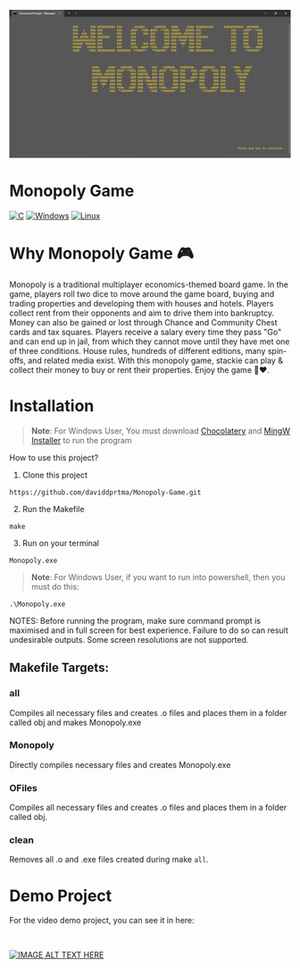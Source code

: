 
![Monopoly Game](https://github.com/daviddprtma/Monopoly-Game/blob/bbb2476027c3debbef97e7f43b9a49c5231419b0/monopoly_game.png)

# Monopoly Game

[![C](https://img.shields.io/badge/C-00599C?style=for-the-badge&logo=c&logoColor=white)](https://img.shields.io/badge/C-00599C?style=for-the-badge&logo=c&logoColor=white)
[![Windows](https://img.shields.io/badge/Windows-0078D6?style=for-the-badge&logo=windows&logoColor=white)](https://img.shields.io/badge/Windows-0078D6?style=for-the-badge&logo=windows&logoColor=white)
[![Linux](https://img.shields.io/badge/Linux-0078D6?style=for-the-badge&logo=linux&logoColor=white)](https://img.shields.io/badge/Linux-0078D6?style=for-the-badge&logo=linux&logoColor=white)


# Why Monopoly Game 🎮

Monopoly is a traditional multiplayer economics-themed board game. In the game, players roll two dice to move around the game board, buying and trading properties and developing them with houses and hotels. Players collect rent from their opponents and aim to drive them into bankruptcy. Money can also be gained or lost through Chance and Community Chest cards and tax squares. Players receive a salary every time they pass "Go" and can end up in jail, from which they cannot move until they have met one of three conditions. House rules, hundreds of different editions, many spin-offs, and related media exist. With this monopoly game, stackie can play & collect their money to buy or rent their properties. Enjoy the game 💯❤️.

# Installation

> **Note**: For Windows User, You must download [Chocolatery](https://docs.chocolatey.org/en-us/choco/setup/) and [MingW Installer](https://sourceforge.net/projects/mingw/) to run the program

How to use this project?
1. Clone this project
```shell
https://github.com/daviddprtma/Monopoly-Game.git
```

2. Run the Makefile 
```shell
make
```

3. Run on your terminal
```shell
Monopoly.exe
```
> **Note**: For Windows User, if you want to run into powershell, then you must do this: 
```shell
.\Monopoly.exe
```

NOTES: Before running the program, make sure command prompt is maximised and in full screen for best experience. Failure to do so can result undesirable outputs. Some screen resolutions are not supported.

## Makefile Targets:

### all
 Compiles all necessary files and creates .o files and places them in a folder called obj and makes Monopoly.exe

### Monopoly
 Directly compiles necessary files and creates Monopoly.exe

### OFiles 
 Compiles all necessary files and creates .o files and places them in a folder called obj.
 
### clean
 Removes all .o and .exe files created during make `all`.

# Demo Project
For the video demo project, you can see it in here: 

<br> 

[![IMAGE ALT TEXT HERE](https://img.youtube.com/vi/l5Y_0AHBQ8g/0.jpg)](https://www.youtube.com/watch?v=l5Y_0AHBQ8g)
